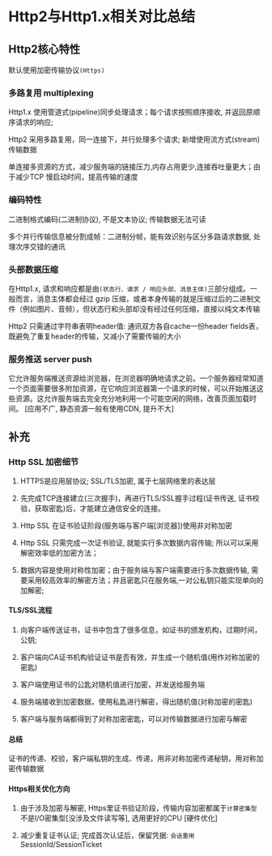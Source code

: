 # Http2与Http1.x相关对比总结

## Http2核心特性

默认使用加密传输协议`(Https)`

### 多路复用 multiplexing

Http1.x 使用管道式(pipeline)同步处理请求；每个请求按照顺序接收, 并返回原顺序请求的响应; 

Http2 采用多路复用，同一连接下，并行处理多个请求; 新增使用流方式(stream)传输数据

单连接多资源的方式，减少服务端的链接压力,内存占用更少,连接吞吐量更大；由于减少TCP 慢启动时间，提高传输的速度

### 编码特性

二进制格式编码(二进制协议), 不是文本协议; 传输数据无法可读

多个并行传输信息被分割成帧：二进制分帧，能有效识别与区分多路请求数据, 处理次序交错的通讯

### 头部数据压缩

在Http1.x, 请求和响应都是由`(状态行、请求 / 响应头部、消息主体)`三部分组成。一般而言，消息主体都会经过 gzip 压缩，或者本身传输的就是压缩过后的二进制文件（例如图片、音频），但状态行和头部却没有经过任何压缩，直接以纯文本传输

Http2 只需通过字符串表明header值: 通讯双方各自cache一份header fields表，既避免了重复header的传输，又减小了需要传输的大小

### 服务推送 server push

它允许服务端推送资源给浏览器，在浏览器明确地请求之前。一个服务器经常知道一个页面需要很多附加资源，在它响应浏览器第一个请求的时候，可以开始推送这些资源。这允许服务端去完全充分地利用一个可能空闲的网络，改善页面加载时间。 [应用不广, 静态资源一般有使用CDN, 提升不大]

## 补充

### Http SSL 加密细节

1. HTTPS是应用层协议; SSL/TLS加密, 属于七层网络里的表达层

2. 先完成TCP连接建立(三次握手)，再进行TLS/SSL握手过程(证书传送, 证书校验，获取密匙)后，才能建立通信安全的连接。

3. Http SSL 在证书验证阶段(服务端与客户端[浏览器])使用非对称加密

4. Http SSL 只需完成一次证书验证, 就能实行多次数据内容传输; 所以可以采用解密效率低的加密方法；

5. 数据内容是使用对称性加密；由于服务端与客户端需要进行多次数据传输, 需要采用较高效率的解密方法；并且密匙只在服务端,一对公私钥只能实现单向的加解密;

#### TLS/SSL流程

1. 向客户端传送证书，证书中包含了很多信息，如证书的颁发机构，过期时间，公钥; 

2. 客户端向CA证书机构验证证书是否有效，并生成一个随机值(用作对称加密的密匙)

3. 客户端使用证书的公匙对随机值进行加密，并发送给服务端

4. 服务端接收到加密数据，使用私匙进行解密，得出随机值(对称加密的密匙)

5. 客户端与服务端都得到了对称加密密匙，可以对传输数据进行加密与解密

#### 总结

证书的传递、校验，客户端私钥的生成、传递，用非对称加密传递秘钥，用对称加密传输数据

#### Https相关优化方向

1. 由于涉及加密与解密, Https里证书验证阶段，传输内容加密都属于`计算密集型` 不是I/O密集型[没涉及文件读写等], 选用更好的CPU [硬件优化]

2. 减少重复证书认证; 完成首次认证后，保留凭据: `会话重用` SessionId/SessionTicket
